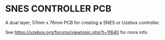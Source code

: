 # SNES CONTROLLER PCB

A dual layer, 57mm x 76mm PCB for creating a SNES or Uzebox controller.

See https://uzebox.org/forums/viewtopic.php?t=11640 for more info.

